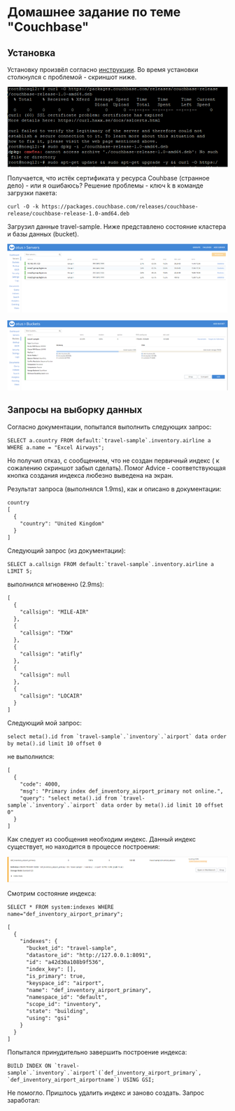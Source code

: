 # Домашнее задание по теме "Couchbase"

## Установка

Установку произвёл согласно [инструкции](https://docs.couchbase.com/server/current/install/ubuntu-debian-install.html). Во время установки
столкнулся с проблемой - скриншот ниже.

![couchbase-istallation-error](./task04-installation-error.PNG)

Получается, что истёк сертификата у ресурса Couhbase (странное дело) - или я ошибаюсь?
Решение проблемы - ключ k в команде загрузки пакета:

```
curl -O -k https://packages.couchbase.com/releases/couchbase-release/couchbase-release-1.0-amd64.deb
```

Загрузил данные
travel-sample. Ниже представлено состояние кластера и базы данных (bucket).

![couchbase-cluster](./task04-cluster.PNG)

![couchbase-cluster](./task04-buckets.PNG)

## Запросы на выборку данных

Согласно документации, попытался выполнить следующих запрос:
```
SELECT a.country FROM default:`travel-sample`.inventory.airline a
WHERE a.name = "Excel Airways";
```
Но получил отказ, с сообщением, что не создан первичный индекс ( к сожалению скриншот забыл сделать).
Помог Advice - соответствующая кнопка создания индекса любезно выведена на экран.

Результат запроса (выполнялся 1.9ms), как и описано в документации:
```
country
[
  {
    "country": "United Kingdom"
  }
]
```

Следующий запрос (из документации):
```
SELECT a.callsign FROM default:`travel-sample`.inventory.airline a LIMIT 5;
```
выполнился мгновенно (2.9ms):

```
[
  {
    "callsign": "MILE-AIR"
  },
  {
    "callsign": "TXW"
  },
  {
    "callsign": "atifly"
  },
  {
    "callsign": null
  },
  {
    "callsign": "LOCAIR"
  }
]
```

Следующий мой запрос:
```
select meta().id from `travel-sample`.`inventory`.`airport` data order by meta().id limit 10 offset 0
```
не выполнился:
```
[
  {
    "code": 4000,
    "msg": "Primary index def_inventory_airport_primary not online.",
    "query": "select meta().id from `travel-sample`.`inventory`.`airport` data order by meta().id limit 10 offset 0"
  }
]
```
Как следует из сообщения необходим индекс. Данный индекс существует, но находится в процессе построения:

![couchbase-index](./task04-index.PNG)

Смотрим состояние индекса:

```
SELECT * FROM system:indexes WHERE name="def_inventory_airport_primary";
```

```
[
  {
    "indexes": {
      "bucket_id": "travel-sample",
      "datastore_id": "http://127.0.0.1:8091",
      "id": "a42d30a108b9f536",
      "index_key": [],
      "is_primary": true,
      "keyspace_id": "airport",
      "name": "def_inventory_airport_primary",
      "namespace_id": "default",
      "scope_id": "inventory",
      "state": "building",
      "using": "gsi"
    }
  }
]
```
Попытался принудительно завершить построение индекса:
```
BUILD INDEX ON `travel-sample`.`inventory`.`airport`(`def_inventory_airport_primary`, `def_inventory_airport_airportname`) USING GSI;
```

Не помогло. Пришлось удалить индекс и заново создать. Запрос заработал:


